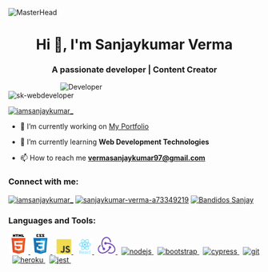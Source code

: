 ![MasterHead](https://dezinebrainz.com/images/web-design-gif.gif)
<h1 align="center">Hi 👋, I'm Sanjaykumar Verma</h1>
<h3 align="center">A passionate developer | Content Creator</h3>
<img align="right" alt="Developer" width="400" src="https://jodhpurwebdesigner.com/wp-content/uploads/2019/08/web-development.gif"/>


<p align="left"> <img src="https://komarev.com/ghpvc/?username=sk-webdeveloper&label=Profile%20views&color=0e75b6&style=flat" alt="sk-webdeveloper" /> </p>

<p align="left"> <a href="https://twitter.com/iamsanjaykumar_" target="blank"><img src="https://img.shields.io/twitter/follow/iamsanjaykumar_?logo=twitter&style=for-the-badge" alt="iamsanjaykumar_" /></a> </p>

- 🔭 I’m currently working on [My Portfolio](https://github.com/SK-WebDeveloper/Portfolio)

- 🌱 I’m currently learning **Web Development Technologies**

- 📫 How to reach me **vermasanjaykumar97@gmail.com**


<h3 align="left">Connect with me:</h3>
<p align="left">
<a href="https://twitter.com/iamsanjaykumar_" target="blank"><img align="center" src="https://raw.githubusercontent.com/rahuldkjain/github-profile-readme-generator/master/src/images/icons/Social/twitter.svg" alt="iamsanjaykumar_" height="30" width="40" /></a>
<a href="https://linkedin.com/in/sanjaykumar-verma-a73349219" target="blank"><img align="center" src="https://raw.githubusercontent.com/rahuldkjain/github-profile-readme-generator/master/src/images/icons/Social/linked-in-alt.svg" alt="sanjaykumar-verma-a73349219" height="30" width="40" /></a>
<a href="https://www.youtube.com/channel/UCVwdJKBVjjWv-yNDTm0pIKw" target="blank"><img align="center" src="https://raw.githubusercontent.com/rahuldkjain/github-profile-readme-generator/master/src/images/icons/Social/youtube.svg" alt="Bandidos Sanjay" height="30" width="40" /></a>
</p>

<h3 align="left">Languages and Tools:</h3>
<p align="left"> 
<a href="https://www.w3.org/html/" target="_blank" rel="noreferrer"> <img src="https://raw.githubusercontent.com/devicons/devicon/master/icons/html5/html5-original-wordmark.svg" alt="html5" width="40" height="40"/> </a>  
<a href="https://www.w3schools.com/css/" target="_blank" rel="noreferrer"> <img src="https://raw.githubusercontent.com/devicons/devicon/master/icons/css3/css3-original-wordmark.svg" alt="css3" width="40" height="40"/> </a> &nbsp
<a href="https://developer.mozilla.org/en-US/docs/Web/JavaScript" target="_blank" rel="noreferrer"> <img src="https://raw.githubusercontent.com/devicons/devicon/master/icons/javascript/javascript-original.svg" alt="javascript" width="30" height="30"/> </a>&nbsp
<a href="https://reactjs.org/" target="_blank" rel="noreferrer"> <img src="https://raw.githubusercontent.com/devicons/devicon/master/icons/react/react-original-wordmark.svg" alt="react" width="30" height="30"/> </a> &nbsp
<a href="https://redux.js.org" target="_blank" rel="noreferrer"> <img src="https://raw.githubusercontent.com/devicons/devicon/master/icons/redux/redux-original.svg" alt="redux" width="35" height="35"/> </a> &nbsp
<a href="https://nodejs.org" target="_blank" rel="noreferrer"> <img src="https://seeklogo.com/images/N/nodejs-logo-FBE122E377-seeklogo.com.png" alt="nodejs" width="35" height="35"/> </a>&nbsp
<a href="https://getbootstrap.com" target="_blank" rel="noreferrer"> <img src="https://seeklogo.com/images/B/bootstrap-logo-3C30FB2A16-seeklogo.com.png" alt="bootstrap" width="30" height="30"/> </a> &nbsp
<a href="https://www.cypress.io" target="_blank" rel="noreferrer"> <img src="https://raw.githubusercontent.com/simple-icons/simple-icons/6e46ec1fc23b60c8fd0d2f2ff46db82e16dbd75f/icons/cypress.svg" alt="cypress" width="40" height="40"/> </a> &nbsp
<a href="https://git-scm.com/" target="_blank" rel="noreferrer"> <img src="https://www.vectorlogo.zone/logos/git-scm/git-scm-icon.svg" alt="git" width="40" height="40"/> </a> &nbsp
<a href="https://heroku.com" target="_blank" rel="noreferrer"> <img src="https://seeklogo.com/images/H/heroku-logo-B774A78667-seeklogo.com.png" alt="heroku" width="40" height="40"/> </a> &nbsp
<a href="https://jestjs.io" target="_blank" rel="noreferrer"> <img src="https://www.vectorlogo.zone/logos/jestjsio/jestjsio-icon.svg" alt="jest" width="40" height="40"/> </a>  &nbsp
